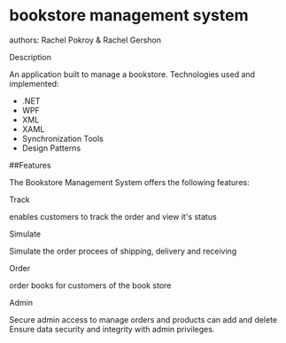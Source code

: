 # bookstore management system
authors: Rachel Pokroy & Rachel Gershon

Description

  An application built to manage a bookstore.
 Technologies used and implemented:
   - .NET
   - WPF
   - XML
   - XAML
   - Synchronization Tools
   - Design Patterns

##Features

The Bookstore Management System offers the following features:

Track

 enables customers to track the order and view it's status

Simulate

 Simulate the order procees of shipping, delivery and receiving

Order

  order books for customers of the book store

Admin

  Secure admin access to manage orders and products can add and delete
  Ensure data security and integrity with admin privileges.


